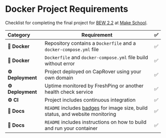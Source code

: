 # Docker Project Requirements

Checklist for completing the final project for [BEW 2.2](https://make.sc/bew2.2) at [Make School](https://makeschool.com).

|  Category  | Requirement                                                                                          | ✅ |
|:---------- |------------------------------------------------------------------------------------------------------|:-:|
| **🐳 Docker** | Repository contains a `Dockerfile` and a `docker-compose.yml` file                                  | ✅  |
| **🐳 Docker** | `Dockerfile` and `docker-compose.yml` file build without error                                      | ✅  |
| **⚙️ Deployment** | Project deployed on CapRover using your own domain | ✅ |                             |   |
| **⚙️ Deployment** | Uptime monitored by FreshPing or another health check service | ✅ 
|   **⚙️ CI**   | Project includes continuous integration  | ✅ |
|  **📝 Docs**  | `README` includes [badges](https://shields.io) for image size, build status, and website monitoring | ✅  |
|  **📝 Docs**  | `README` includes instructions on how to build and run your container                               | ✅  |